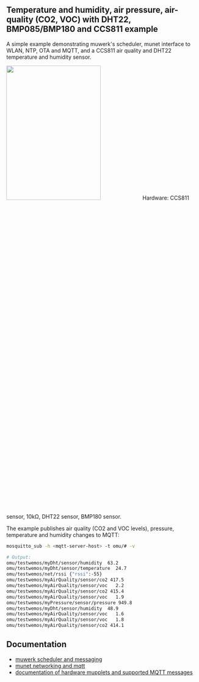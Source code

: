 ## Temperature and humidity, air pressure, air-quality (CO2, VOC) with DHT22, BMP085/BMP180 and CCS811 example

A simple example demonstrating muwerk's scheduler, munet interface to WLAN, NTP, OTA and MQTT, and a CCS811 air quality and DHT22 temperature and humidity sensor.

<img src="https://github.com/muwerk/mupplets/blob/master/Resources/airqual.png" width="70%" height="30%">
Hardware: CCS811 sensor, 10kΩ, DHT22 sensor, BMP180 sensor.

The example publishes air quality (CO2 and VOC levels), pressure, temperature and humidity changes to MQTT:

```bash
mosquitto_sub -h <mqtt-server-host> -t omu/# -v

# Output:
omu/testwemos/myDht/sensor/humidity  63.2
omu/testwemos/myDht/sensor/temperature  24.7
omu/testwemos/net/rssi {"rssi":-55}
omu/testwemos/myAirQuality/sensor/co2 417.5
omu/testwemos/myAirQuality/sensor/voc   2.2
omu/testwemos/myAirQuality/sensor/co2 415.4
omu/testwemos/myAirQuality/sensor/voc   1.9
omu/testwemos/myPressure/sensor/pressure 949.8
omu/testwemos/myDht/sensor/humidity  48.9
omu/testwemos/myAirQuality/sensor/voc   1.6
omu/testwemos/myAirQuality/sensor/voc   1.8
omu/testwemos/myAirQuality/sensor/co2 414.1
```

## Documentation

* [muwerk scheduler and messaging](https://github.com/muwerk/muwerk)
* [munet networking and mqtt](https://github.com/muwerk/munet)
* [documentation of hardware mupplets and supported MQTT messages](https://github.com/muwerk/mupplets)
